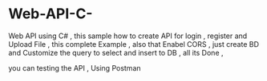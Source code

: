 # Web-API-C-
Web API using C# , this sample how to create API for login , register and Upload File , this complete Example ,    also that Enabel CORS , 
just create BD and Customize the query to select and insert to DB , all its Done , 


you can testing the API , Using Postman 
